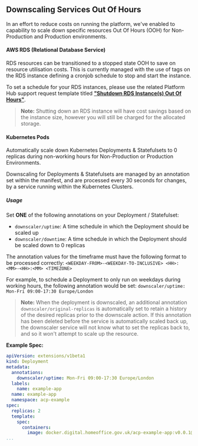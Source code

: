 ## Downscaling Services Out Of Hours

In an effort to reduce costs on running the platform, we've enabled to capability to scale down specific resources Out Of Hours (OOH) for Non-Production and Production environments.

#### AWS RDS (Relational Database Service)

RDS resources can be transitioned to a stopped state OOH to save on resource utilisation costs. This is currently managed with the use of tags on the RDS instance defining a cronjob schedule to stop and start the instance.

To set a schedule for your RDS instances, please use the related Platform Hub support request template titled **["Shutdown RDS Instance(s) Out Of Hours"](https://hub.acp.homeoffice.gov.uk/help/support/requests/new/rds-scheduling)**.

> **Note:** Shutting down an RDS instance will have cost savings based on the instance size, however you will still be charged for the allocated storage.

#### Kubernetes Pods

Automatically scale down Kubernetes Deployments & Statefulsets to 0 replicas during non-working hours for Non-Production or Production Environments.

Downscaling for Deployments & Statefulsets are managed by an annotation set within the manifest, and are processed every 30 seconds for changes, by a service running within the Kubernetes Clusters.

##### Usage

Set **ONE** of the following annotations on your Deployment / Statefulset:
- `downscaler/uptime`: A time schedule in which the Deployment should be scaled up
- `downscaler/downtime`: A time schedule in which the Deployment should be scaled down to 0 replicas

The annotation values for the timeframe must have the following format to be processed correctly: `<WEEKDAY-FROM>-<WEEKDAY-TO-INCLUSIVE> <HH>:<MM>-<HH>:<MM> <TIMEZONE>`

For example, to schedule a Deployment to only run on weekdays during working hours, the following annotation would be set: `downscaler/uptime: Mon-Fri 09:00-17:30 Europe/London`

> **Note:** When the deployment is downscaled, an additional annotation `downscaler/original-replicas` is automatically set to retain a history of the desired replicas prior to the downscale action. If this annotation has been deleted before the service is automatically scaled back up, the downscaler service will not know what to set the replicas back to, and so it won't attempt to scale up the resource.

**Example Spec:**

```yml
apiVersion: extensions/v1beta1
kind: Deployment
metadata:
  annotations:
    downscaler/uptime: Mon-Fri 09:00-17:30 Europe/London
  labels:
    name: example-app
  name: example-app
  namespace: acp-example
spec:
  replicas: 2
  template:
    spec:
      containers:
        image: docker.digital.homeoffice.gov.uk/acp-example-app:v0.0.1@sha256:07397c41ac25c4b19e0485006849201f04168703f0016fad75b8ba5d9885d6d4
...
```

